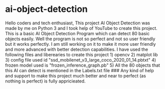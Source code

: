 # ai-object-detection
Hello coders and tech enthusiast,  This project AI Object Detection was made by me on Python 3 and I took help of YouTube to create this project. This is a basic AI Object Detection Program which can detect 80 basic objects easily.  Well the program is not so perfect and not so user friendly but it works perfectly. I am still working on it to make it more user friendly and more advanced with better detection capabilities.  I have used the following files and liberearies to create this project 1) opencv 2) matplot lib 3) config file used id "ssd_mobilenet_v3_large_coco_2020_01_14.pbtxt" 4) frozen model used is "frozen_inference_graph.pb" 5) All the 80 objects that this AI can detect is mentioned in the Labels.txt file  ### Any kind of help and support to make this project much better and near to perfect (as nothing is perfect) is fully appricieated.
